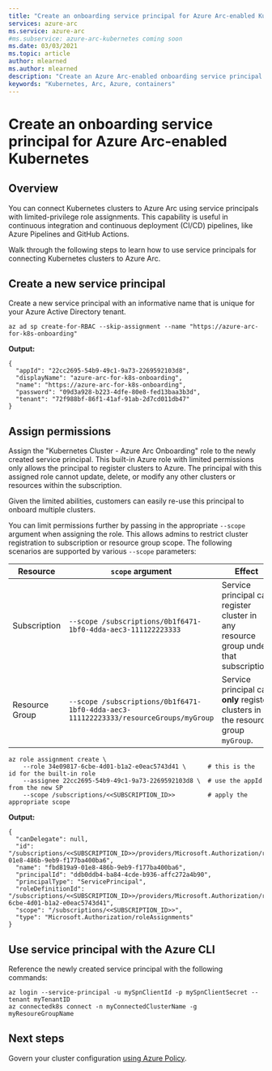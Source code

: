 ```yaml
---
title: "Create an onboarding service principal for Azure Arc-enabled Kubernetes"
services: azure-arc
ms.service: azure-arc
#ms.subservice: azure-arc-kubernetes coming soon
ms.date: 03/03/2021
ms.topic: article
author: mlearned
ms.author: mlearned
description: "Create an Azure Arc-enabled onboarding service principal "
keywords: "Kubernetes, Arc, Azure, containers"
---
```


# Create an onboarding service principal for Azure Arc-enabled Kubernetes

## Overview

You can connect Kubernetes clusters to Azure Arc using service principals with limited-privilege role assignments. This capability is useful in continuous integration and continuous deployment (CI/CD) pipelines, like Azure Pipelines and GitHub Actions.

Walk through the following steps to learn how to use service principals for connecting Kubernetes clusters to Azure Arc.

## Create a new service principal

Create a new service principal with an informative name that is unique for your Azure Active Directory tenant.

```azurecli
az ad sp create-for-RBAC --skip-assignment --name "https://azure-arc-for-k8s-onboarding"
```

**Output:**

```console
{
  "appId": "22cc2695-54b9-49c1-9a73-2269592103d8",
  "displayName": "azure-arc-for-k8s-onboarding",
  "name": "https://azure-arc-for-k8s-onboarding",
  "password": "09d3a928-b223-4dfe-80e8-fed13baa3b3d",
  "tenant": "72f988bf-86f1-41af-91ab-2d7cd011db47"
}
```

## Assign permissions

Assign the "Kubernetes Cluster - Azure Arc Onboarding" role to the newly created service principal. This built-in Azure role with limited permissions only allows the principal to register clusters to Azure. The principal with this assigned role cannot update, delete, or modify any other clusters or resources within the subscription.

Given the limited abilities, customers can easily re-use this principal to onboard multiple clusters.

You can limit permissions further by passing in the appropriate `--scope` argument when assigning the role. This allows admins to restrict cluster registration to subscription or resource group scope. The following scenarios are supported by various `--scope` parameters:

| Resource  | `scope` argument| Effect |
| ------------- | ------------- | ------------- |
| Subscription | `--scope /subscriptions/0b1f6471-1bf0-4dda-aec3-111122223333` | Service principal can register cluster in  any resource group under that subscription. |
| Resource Group | `--scope /subscriptions/0b1f6471-1bf0-4dda-aec3-111122223333/resourceGroups/myGroup`  | Service principal can __only__ register clusters in the resource group `myGroup`. |

```azurecli
az role assignment create \
    --role 34e09817-6cbe-4d01-b1a2-e0eac5743d41 \      # this is the id for the built-in role
    --assignee 22cc2695-54b9-49c1-9a73-2269592103d8 \  # use the appId from the new SP
    --scope /subscriptions/<<SUBSCRIPTION_ID>>         # apply the appropriate scope
```

**Output:**

```console
{
  "canDelegate": null,
  "id": "/subscriptions/<<SUBSCRIPTION_ID>>/providers/Microsoft.Authorization/roleAssignments/fbd819a9-01e8-486b-9eb9-f177ba400ba6",
  "name": "fbd819a9-01e8-486b-9eb9-f177ba400ba6",
  "principalId": "ddb0ddb4-ba84-4cde-b936-affc272a4b90",
  "principalType": "ServicePrincipal",
  "roleDefinitionId": "/subscriptions/<<SUBSCRIPTION_ID>>/providers/Microsoft.Authorization/roleDefinitions/34e09817-6cbe-4d01-b1a2-e0eac5743d41",
  "scope": "/subscriptions/<<SUBSCRIPTION_ID>>",
  "type": "Microsoft.Authorization/roleAssignments"
}
```

## Use service principal with the Azure CLI

Reference the newly created service principal with the following commands:

```azurecli
az login --service-principal -u mySpnClientId -p mySpnClientSecret --tenant myTenantID
az connectedk8s connect -n myConnectedClusterName -g myResoureGroupName
```

## Next steps

Govern your cluster configuration [using Azure Policy](./use-azure-policy.md).
